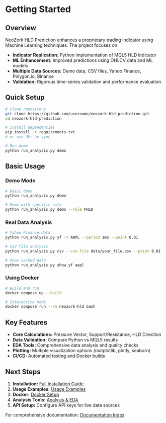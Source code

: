 # Getting Started

## Overview

NeoZork HLD Prediction enhances a proprietary trading indicator using Machine Learning techniques. The project focuses on:

- **Indicator Replication:** Python implementation of MQL5 HLD indicator
- **ML Enhancement:** Improved predictions using OHLCV data and ML models
- **Multiple Data Sources:** Demo data, CSV files, Yahoo Finance, Polygon.io, Binance
- **Validation:** Rigorous time-series validation and performance evaluation

## Quick Setup

```bash
# Clone repository
git clone https://github.com/username/neozork-hld-prediction.git
cd neozork-hld-prediction

# Install dependencies
pip install -r requirements.txt
# or use UV: uv sync

# Run demo
python run_analysis.py demo
```

## Basic Usage

### Demo Mode
```bash
# Basic demo
python run_analysis.py demo

# Demo with specific rule
python run_analysis.py demo --rule PHLD
```

### Real Data Analysis
```bash
# Yahoo Finance data
python run_analysis.py yf -t AAPL --period 1mo --point 0.01

# CSV file analysis
python run_analysis.py csv --csv-file data/your_file.csv --point 0.01

# Show cached data
python run_analysis.py show yf aapl
```

### Using Docker
```bash
# Build and run
docker compose up --build

# Interactive mode
docker compose run --rm neozork-hld bash
```

## Key Features

- **Core Calculations:** Pressure Vector, Support/Resistance, HLD Direction
- **Data Validation:** Compare Python vs MQL5 results
- **EDA Tools:** Comprehensive data analysis and quality checks
- **Plotting:** Multiple visualization options (matplotlib, plotly, seaborn)
- **CI/CD:** Automated testing and Docker builds

## Next Steps

1. **Installation:** [Full Installation Guide](installation.md)
2. **Usage Examples:** [Usage Examples](usage-examples.md) 
3. **Docker:** [Docker Setup](docker.md)
4. **Analysis Tools:** [Analysis & EDA](analysis-eda.md)
5. **API Setup:** Configure API keys for live data sources

For comprehensive documentation: [Documentation Index](index.md)
